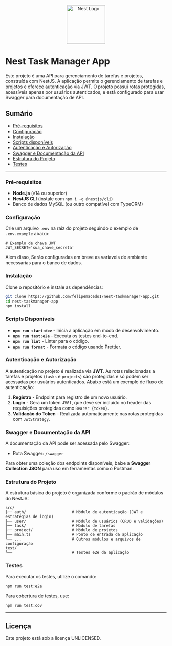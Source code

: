 <p align="center">
  <a href="http://nestjs.com/" target="blank"><img src="https://nestjs.com/img/logo-small.svg" width="120" alt="Nest Logo" /></a>
</p>

# Nest Task Manager App

Este projeto é uma API para gerenciamento de tarefas e projetos, construída com NestJS. A aplicação permite o gerenciamento de tarefas e projetos e oferece autenticação via JWT. O projeto possui rotas protegidas, acessíveis apenas por usuários autenticados, e está configurado para usar Swagger para documentação de API.

## Sumário
- [Pré-requisitos](#pré-requisitos)
- [Configuração](#configuração)
- [Instalação](#instalação)
- [Scripts disponíveis](#scripts-disponíveis)
- [Autenticação e Autorização](#autenticação-e-autorização)
- [Swagger e Documentação da API](#swagger-e-documentação-da-api)
- [Estrutura do Projeto](#estrutura-do-projeto)
- [Testes](#testes)

---

### Pré-requisitos

- **Node.js** (v14 ou superior)
- **NestJS CLI** (instale com `npm i -g @nestjs/cli`)
- Banco de dados MySQL (ou outro compatível com TypeORM)

### Configuração

Crie um arquivo `.env` na raiz do projeto seguindo o exemplo de `.env.example` abaixo:

```plaintext
# Exemplo de chave JWT
JWT_SECRET='sua_chave_secreta'
```
<!--
Além disso, configure as variáveis de ambiente necessárias para o banco de dados.
-->
Alem disso, Serão configuradas em breve as variaveis de ambiente necessarias para o banco de dados.

### Instalação

Clone o repositório e instale as dependências:

```bash
git clone https://github.com/felipemacedo1/nest-taskmanager-app.git
cd nest-taskmanager-app
npm install
```

### Scripts Disponíveis

- **`npm run start:dev`** - Inicia a aplicação em modo de desenvolvimento.
- **`npm run test:e2e`** - Executa os testes end-to-end.
- **`npm run lint`** - Linter para o código.
- **`npm run format`** - Formata o código usando Prettier.

### Autenticação e Autorização

A autenticação no projeto é realizada via **JWT**. As rotas relacionadas a tarefas e projetos (`tasks` e `projects`) são protegidas e só podem ser acessadas por usuários autenticados. Abaixo está um exemplo de fluxo de autenticação:

1. **Registro** - Endpoint para registro de um novo usuário.
2. **Login** - Gera um token JWT, que deve ser incluído no header das requisições protegidas como `Bearer {token}`.
3. **Validação do Token** - Realizada automaticamente nas rotas protegidas com `JwtStrategy`.

### Swagger e Documentação da API

A documentação da API pode ser acessada pelo Swagger:

- Rota Swagger: `/swagger`

Para obter uma coleção dos endpoints disponíveis, baixe a **Swagger Collection JSON** para uso em ferramentas como o Postman.

### Estrutura do Projeto

A estrutura básica do projeto é organizada conforme o padrão de módulos do NestJS:

```plaintext
src/
├── auth/                    # Módulo de autenticação (JWT e estratégias de login)
├── user/                    # Módulo de usuários (CRUD e validações)
├── task/                    # Módulo de tarefas
├── project/                 # Módulo de projetos
├── main.ts                  # Ponto de entrada da aplicação
└── ...                      # Outros módulos e arquivos de configuração
test/
└──                          # Testes e2e da aplicação 
```

### Testes

Para executar os testes, utilize o comando:

```bash
npm run test:e2e
```

Para cobertura de testes, use:

```bash
npm run test:cov
```

---

## Licença

Este projeto está sob a licença UNLICENSED.
